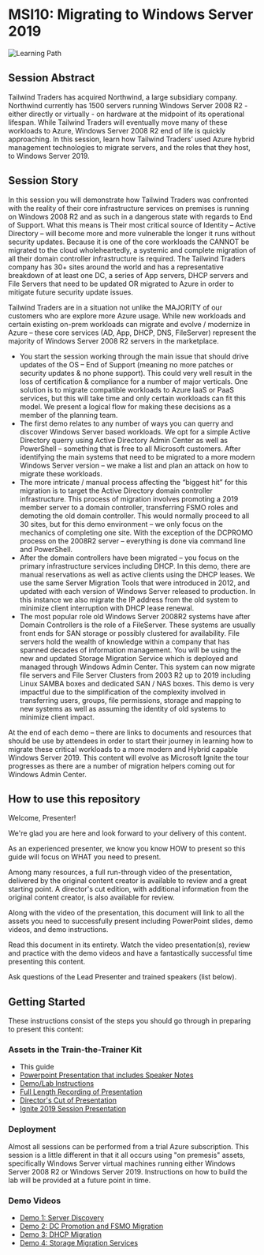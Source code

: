 # MSI10: Migrating to Windows Server 2019

![Learning Path](https://img.shields.io/badge/Learning%20Path-MSI-fe5e00?logo=microsoft)

## Session Abstract
Tailwind Traders has acquired Northwind, a large subsidiary company. Northwind currently has 1500 servers running Windows Server 2008 R2 - either directly or virtually - on hardware at the midpoint of its operational lifespan. While Tailwind Traders will eventually move many of these workloads to Azure, Windows Server 2008 R2 end of life is quickly approaching. In this session, learn how Tailwind Traders’ used Azure hybrid management technologies to migrate servers, and the roles that they host, to Windows Server 2019.

## Session Story
In this session you will demonstrate how Tailwind Traders was confronted with the reality of their core infrastructure services on premises is running on Windows 2008 R2 and as such in a dangerous state with regards to End of Support. What this means is Their most critical source of Identity – Active Directory – will become more and more vulnerable the longer it runs without security updates. Because it is one of the core workloads the CANNOT be migrated to the cloud wholeheartedly, a systemic and complete migration of all their domain controller infrastructure is required. The Tailwind Traders company has 30+ sites around the world and has a representative breakdown of at least one DC, a series of App servers, DHCP servers and File Servers that need to be updated OR migrated to Azure in order to mitigate future security update issues.

Tailwind Traders are in a situation not unlike the MAJORITY of our customers who are explore more Azure usage. While new workloads and certain existing on-prem workloads can migrate and evolve / modernize in Azure – these core services (AD, App, DHCP, DNS, FileServer) represent the majority of Windows Server 2008 R2 servers in the marketplace.
<ul>
<li>You start the session working through the main issue that should drive updates of the OS – End of Support (meaning no more patches or security updates & no phone support). This could very well result in the loss of certification & compliance for a number of major verticals. One solution is to migrate compatible workloads to Azure IaaS or PaaS services, but this will take time and only certain workloads can fit this model. We present a logical flow for making these decisions as a member of the planning team.</li>
<li>The first demo relates to any number of ways you can querry and discover Windows Server based workloads. We opt for a simple Active Directory querry using Active Directory Admin Center as well as PowerShell – something that is free to all Microsoft customers. After identifying the main systems that need to be migrated to a more modern Windows Server version – we make a list and plan an attack on how to migrate these workloads.</li> 
<li>The more intricate / manual process affecting the “biggest hit” for this migration is to target the Active Directory domain controller infrastructure. This process of migration involves promoting a 2019 member server to a domain controller, transferring FSMO roles and demoting the old domain controller. This would normally proceed to all 30 sites, but for this demo environment – we only focus on the mechanics of completing one site. With the exception of the DCPROMO process on the 2008R2 server – everything is done via command line and PowerShell.</li>
<li>After the domain controllers have been migrated –  you focus on the primary infrastructure services including DHCP. In this demo, there are manual reservations as well as active clients using the DHCP leases. We use the same Server Migration Tools that were introduced in 2012, and updated with each version of Windows Server released to production. In this instance we also migrate the IP address from the old system to minimize client interruption with DHCP lease renewal.</li>
<li>The most popular role old Windows Server 2008R2 systems have after Domain Controllers is the role of a FileServer. These systems are usually front ends for SAN storage or possibly clustered for availability. File servers hold the wealth of knowledge within a company that has spanned decades of information management. You will be using the new and updated Storage Migration Service which is deployed and managed through Windows Admin Center. This system can now migrate file servers and File Server Clusters from 2003 R2 up to 2019 including Linux SAMBA boxes and dedicated SAN / NAS boxes. This demo is very impactful due to the simplification of the complexity involved in transferring users, groups, file permissions, storage and mapping to new systems as well as assuming the identity of old systems to minimize client impact.</li> 
</ul>
At the end of each demo – there are links to documents and resources that should be use by attendees in order to start their journey in learning how to migrate these critical workloads to a more modern and Hybrid capable Windows Server 2019. This content will evolve as Microsoft Ignite the tour progresses as there are a number of migration helpers coming out for Windows Admin Center. 

## How to use this repository
Welcome, Presenter!

We're glad you are here and look forward to your delivery of this content.

As an experienced presenter, we know you know HOW to present so this guide will focus on WHAT you need to present.

Among many resources, a full run-through video of the presentation, delivered by the original content creator is available to review and a great starting point. A director's cut edition, with additional information from the original content creator, is also available for review.

Along with the video of the presentation, this document will link to all the assets you need to successfully present including PowerPoint slides, demo videos, and demo instructions.

Read this document in its entirety. Watch the video presentation(s), review and practice with the demo videos and have a fantastically successful time presenting this content.

Ask questions of the Lead Presenter and trained speakers (list below).

## Getting Started
These instructions consist of the steps you should go through in preparing to present this content:

### Assets in the Train-the-Trainer Kit


- This guide
- [Powerpoint Presentation that includes Speaker Notes](https://globaleventcdn.blob.core.windows.net/assets/msi/msi10/msi10.pptx)
- [Demo/Lab Instructions](#)
- [Full Length Recording of Presentation](https://globaleventcdn.blob.core.windows.net/assets/msi/msi10/msi10-Migrating%20to%202019%20-%20v2.mp4)
- [Director's Cut of Presentation](#)
- [Ignite 2019 Session Presentation](https://globaleventcdn.blob.core.windows.net/assets/msi/msi10/MSI_10_IGNITE.mp4)


### Deployment

Almost all sessions can be performed from a trial Azure subscription. This session is a little different in that it all occurs using "on premesis" assets, specifically Windows Server virtual machines running either Windows Server 2008 R2 or Windows Server 2019. Instructions on how to build the lab will be provided at a future point in time. 

### Demo Videos


- [Demo 1: Server Discovery](https://globaleventcdn.blob.core.windows.net/assets/msi/msi10/MSI-10-Demo-1-Discovery.mp4)
- [Demo 2: DC Promotion and FSMO Migration](https://globaleventcdn.blob.core.windows.net/assets/msi/msi10/MSI-10-Demo-2-DCPromoFSMO.mp4)
- [Demo 3: DHCP Migration](https://globaleventcdn.blob.core.windows.net/assets/msi/msi10/MSI-10-Demo-3-dhcp-migration-msi10.mp4)
- [Demo 4: Storage Migration Services](https://globaleventcdn.blob.core.windows.net/assets/msi/msi10/MSI-10-Demo-4-Edit.mp4)

